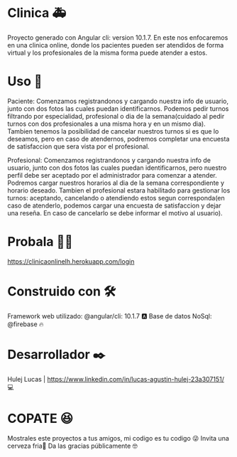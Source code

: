 # Clinica 🚑 
Proyecto generado con Angular cli: version 10.1.7.
En este nos enfocaremos en una clinica online, donde los pacientes pueden ser atendidos de forma virtual y los profesionales de la misma forma puede atender a estos.

# Uso 📄

Paciente: Comenzamos registrandonos y cargando nuestra info de usuario, junto con dos fotos las cuales puedan identificarnos.
Podemos pedir turnos filtrando por especialidad, profesional o dia de la semana(cuidado al pedir turnos con dos profesionales a una misma hora y en un mismo dia). Tambien tenemos la posibilidad de cancelar nuestros turnos si es que lo deseamos, pero en caso de atendernos, podremos completar una encuesta de satisfaccion que sera vista por el profesional.

Profesional: Comenzamos registrandonos y cargando nuestra info de usuario, junto con dos fotos las cuales puedan identificarnos, pero nuestro perfil debe ser aceptado por el administrador para comenzar a atender. Podremos cargar nuestros horarios al dia de la semana correspondiente y horario deseado.
Tambien el profesional estara habilitado para gestionar los turnos: aceptando, cancelando o atendiendo estos segun corresponda(en caso de atenderlo, podemos cargar una encuesta de satisfaccion y dejar una reseña. En caso de cancelarlo se debe informar el motivo al usuario).

# Probala 👨‍💻
https://clinicaonlinelh.herokuapp.com/login

# Construido con 🛠️
Framework web utilizado: @angular/cli: 10.1.7 🅰️
Base de datos NoSql: @firebase 🔥

# Desarrollador ✒️
Hulej Lucas | https://www.linkedin.com/in/lucas-agustin-hulej-23a307151/ 💻

# COPATE 😆 
Mostrales este proyectos a tus amigos, mi codigo es tu codigo 😜
Invita una cerveza fria🍺
Da las gracias públicamente 🤓